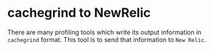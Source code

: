 # cachegrind to NewRelic

There are many profiling tools which write its output information in `cachegrind` format.
This tool is to send that information to `New Relic`.

